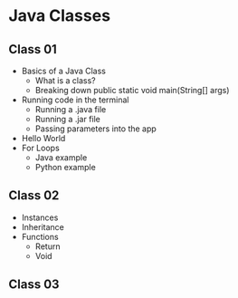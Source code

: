 # Java Classes

## Class 01
* Basics of a Java Class
  * What is a class?
  * Breaking down public static void main(String[] args)
* Running code in the terminal
  * Running a .java file
  * Running a .jar file
  * Passing parameters into the app
* Hello World
* For Loops
  * Java example
  * Python example


## Class 02
* Instances
* Inheritance
* Functions
  * Return
  * Void 

## Class 03
<Class Notes Under Construction>
